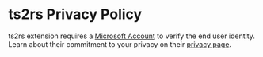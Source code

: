 # ts2rs Privacy Policy

ts2rs extension requires a [Microsoft Account](https://account.microsoft.com/) to verify the end user identity. Learn about their commitment to your privacy on their [privacy page](https://account.microsoft.com/account/privacy). 